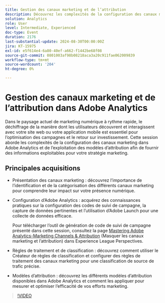 ```yaml
---
title: Gestion des canaux marketing et de l’attribution
description: Découvrez les complexités de la configuration des canaux marketing dans Adobe Analytics. Tirez parti des modèles d’attribution pour obtenir des informations exploitables sur votre stratégie marketing.
solution: Analytics
role: User
level: Intermediate, Experienced
doc-type: Event
duration: 2176
last-substantial-update: 2024-08-30T00:00:00Z
jira: KT-15975
exl-id: e5f614e4-6a80-40ef-a662-f1442be68f08
source-git-commit: 0801003af98b08218aca3a20c911fae062009839
workflow-type: tm+mt
source-wordcount: '204'
ht-degree: 0%

---
```


# Gestion des canaux marketing et de l’attribution dans Adobe Analytics

Dans le paysage actuel de marketing numérique à rythme rapide, le déchiffrage de la manière dont les utilisateurs découvrent et interagissent avec votre site web ou votre application mobile est essentiel pour l’optimisation des campagnes et le retour sur investissement. Cette session aborde les complexités de la configuration des canaux marketing dans Adobe Analytics et de l’exploitation des modèles d’attribution afin de fournir des informations exploitables pour votre stratégie marketing.

## Principales acquisitions

* Présentation des canaux marketing : découvrez l’importance de l’identification et de la catégorisation des différents canaux marketing pour comprendre leur impact sur votre présence numérique.
* Configuration d’Adobe Analytics : acquérez des connaissances pratiques sur la configuration des codes de suivi de campagne, la capture de données pertinentes et l’utilisation d’Adobe Launch pour une collecte de données efficace.

  Pour télécharger l’outil de génération de code de suivi de campagne présenté dans cette session, consultez la page [Mastering Adobe Analytics-Marketing Channels &amp; Attribution](https://experienceleague.adobe.com/fr/perspectives/mastering-adobe-analytics-marketing-channels-attribution) (Masquer les canaux marketing et l’attribution) dans Experience League Perspectives.

* Règles de traitement et de classification : découvrez comment utiliser le Créateur de règles de classification et configurer des règles de traitement des canaux marketing pour une classification de source de trafic précise.
* Modèles d’attribution : découvrez les différents modèles d’attribution disponibles dans Adobe Analytics et comment les appliquer pour mesurer et optimiser l’efficacité de vos efforts marketing.

>[!VIDEO](https://video.tv.adobe.com/v/3432747/?learn=on)
